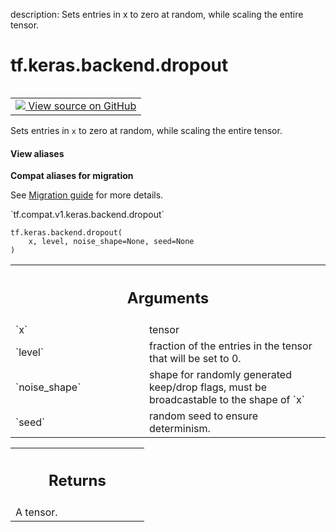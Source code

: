 description: Sets entries in x to zero at random, while scaling the entire tensor.

<div itemscope itemtype="http://developers.google.com/ReferenceObject">
<meta itemprop="name" content="tf.keras.backend.dropout" />
<meta itemprop="path" content="Stable" />
</div>

# tf.keras.backend.dropout

<!-- Insert buttons and diff -->

<table class="tfo-notebook-buttons tfo-api nocontent" align="left">
<td>
  <a target="_blank" href="https://github.com/tensorflow/tensorflow/blob/r2.2/tensorflow/python/keras/backend.py#L4751-L4768">
    <img src="https://www.tensorflow.org/images/GitHub-Mark-32px.png" />
    View source on GitHub
  </a>
</td>
</table>



Sets entries in `x` to zero at random, while scaling the entire tensor.

<section class="expandable">
  <h4 class="showalways">View aliases</h4>
  <p>
<b>Compat aliases for migration</b>
<p>See
<a href="https://www.tensorflow.org/guide/migrate">Migration guide</a> for
more details.</p>
<p>`tf.compat.v1.keras.backend.dropout`</p>
</p>
</section>

<pre class="devsite-click-to-copy prettyprint lang-py tfo-signature-link">
<code>tf.keras.backend.dropout(
    x, level, noise_shape=None, seed=None
)
</code></pre>



<!-- Placeholder for "Used in" -->


<!-- Tabular view -->
 <table class="responsive fixed orange">
<colgroup><col width="214px"><col></colgroup>
<tr><th colspan="2"><h2 class="add-link">Arguments</h2></th></tr>

<tr>
<td>
`x`
</td>
<td>
tensor
</td>
</tr><tr>
<td>
`level`
</td>
<td>
fraction of the entries in the tensor
that will be set to 0.
</td>
</tr><tr>
<td>
`noise_shape`
</td>
<td>
shape for randomly generated keep/drop flags,
must be broadcastable to the shape of `x`
</td>
</tr><tr>
<td>
`seed`
</td>
<td>
random seed to ensure determinism.
</td>
</tr>
</table>



<!-- Tabular view -->
 <table class="responsive fixed orange">
<colgroup><col width="214px"><col></colgroup>
<tr><th colspan="2"><h2 class="add-link">Returns</h2></th></tr>
<tr class="alt">
<td colspan="2">
A tensor.
</td>
</tr>

</table>

